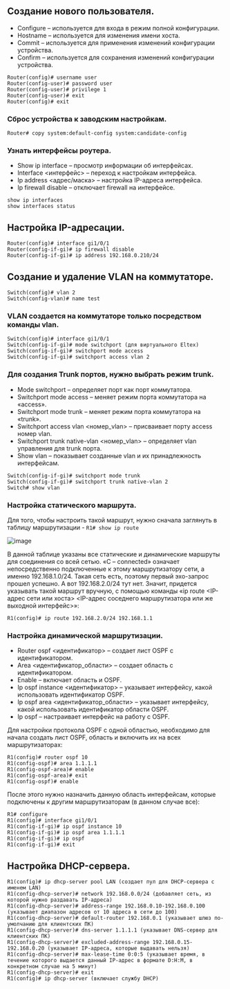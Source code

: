 ## Создание нового пользователя.

- Configure – используется для входа в режим полной конфигурации.
- Hostname – используется для изменения имени хоста.
- Commit – используется для применения изменений конфигурации устройства.
- Confirm – используется для сохранения изменений конфигурации устройства.

```
Router(config)# username user
Router(config-user)# password user 
Router(config-user)# privilege 1
Router(config-user)# exit
Router(config)# exit
```

### Сброс устройства к заводским настройкам.

```
Router# copy system:default-config system:candidate-config
```

### Узнать интерфейсы роутера.

- Show ip interface – просмотр информации об интерфейсах.
- Interface <интерфейс> – переход к настройкам интерфейса.
- Ip address <адрес/маска> – настройка IP-адреса интерфейса.
- Ip firewall disable – отключает firewall на интерфейсе.

```
show ip interfaces
show interfaces status
```

## Настройка IP-адресации.

```
Router(config)# interface gi1/0/1
Router(config-if-gi)# ip firewall disable
Router(config-if-gi)# ip address 192.168.0.210/24
```

## Создание и удаление VLAN на коммутаторе.

```
Switch(config)# vlan 2
Switch(config-vlan)# name test
```

### VLAN создается на коммутаторе только посредством команды vlan.

```
Switch(config)# interface gi1/0/1
Switch(config-if-gi)# mode switchport (для виртуального Eltex)
Switch(config-if-gi)# switchport mode access
Switch(config-if-gi)# switchport access vlan 2
```

### Для создания Trunk портов, нужно выбрать режим trunk.

- Mode switchport – определяет порт как порт коммутатора.
- Switchport mode access – меняет режим порта коммутатора на «access».
- Switchport mode trunk – меняет режим порта коммутатора на «trunk».
- Switchport access vlan <номер_vlan> – присваивает порту access номер vlan.
- Switchport trunk native-vlan <номер_vlan> – определяет vlan управления для trunk порта.
- Show vlan – показывает созданные vlan и их принадлежность интерфейсам.

``` 
Switch(config-if-gi)# switchport mode trunk
Switch(config-if-gi)# switchport trunk native-vlan 2
Switch# show vlan
```

### Настройка статического маршрута.

Для того, чтобы настроить такой маршрут, нужно сначала заглянуть в таблицу маршрутизации - `R1# show ip route`

![image](https://github.com/Danul1545/demo2024/assets/148867600/170aa992-7b97-4410-95cb-cfa6bb922960)

В данной таблице указаны все статические и динамические маршруты для соединения со всей сетью. «C – connected» означает непосредственно подключенные к этому маршрутизатору сети, а именно 192.168.1.0/24. Такая сеть есть, поэтому первый эхо-запрос прошел успешно. А вот 192.168.2.0/24 тут нет. Значит, придется указывать такой маршрут вручную, с помощью команды «ip route <IP-адрес сети или хоста> <IP-адрес соседнего маршрутизатора или же выходной интерфейс>»:
```
R1(config)# ip route 192.168.2.0/24 192.168.1.1
```

### Настройка динамической маршрутизации.

- Router ospf <идентификатор> – создает лист OSPF с идентификатором.
- Area <идентификатор_области> – создает область с идентификатором.
- Enable – включает область и OSPF.
- Ip ospf instance <идентификатор> – указывает интерфейсу, какой использовать идентификатор OSPF.
- Ip ospf area <идентификатор_области> – указывает интерфейсу, какой использовать идентификатор области OSPF.
- Ip ospf – настраивает интерфейс на работу с OSPF.

Для настройки протокола OSPF с одной областью, необходимо для начала создать лист OSPF, область и включить их на всех маршрутизаторах:

```
R1(config)# router ospf 10
R1(config-ospf)# area 1.1.1.1
R1(config-ospf-area)# enable
R1(config-ospf-area)# exit
R1(config-ospf)# enable
```

После этого нужно назначить данную область интерфейсам, которые подключены к другим маршрутизаторам (в данном случае все):

```
R1# configure
R1(config)# interface gi1/0/1
R1(config-if-gi)# ip ospf instance 10
R1(config-if-gi)# ip ospf area 1.1.1.1
R1(config-if-gi)# ip ospf
R1(config-if-gi)# exit
```

## Настройка DHCP-сервера.

```
R1(config)# ip dhcp-server pool LAN (создает пул для DHCP-сервера с именем LAN)
R1(config-dhcp-server)# network 192.168.0.0/24 (добавляет сеть, из которой нужно раздавать IP-адреса)
R1(config-dhcp-server)# address-range 192.168.0.10-192.168.0.100 (указывает диапазон адресов от 10 адреса в сети до 100)
R1(config-dhcp-server)# default-router 192.168.0.1 (указывает шлюз по-умолчанию для клиентских ПК)
R1(config-dhcp-server)# dns-server 1.1.1.1 (указывает DNS-сервер для клиентских ПК)
R1(config-dhcp-server)# excluded-address-range 192.168.0.15-192.168.0.20 (указывает IP-адреса, которые выдавать нельзя)
R1(config-dhcp-server)# max-lease-time 0:0:5 (указывает время, в течение которого выдается данный IP-адрес в формате D:H:M, в конкретном случае на 5 минут)
R1(config-dhcp-server)# exit
R1(config)# ip dhcp-server (включает службу DHCP)
```








